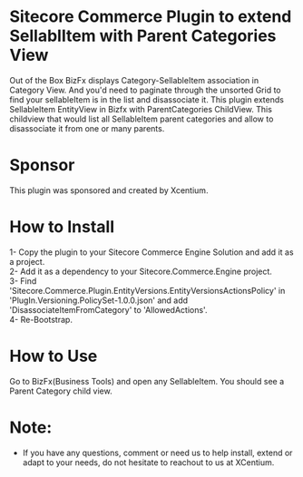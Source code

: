 Sitecore Commerce Plugin to extend SellablItem with Parent Categories View
======================================

Out of the Box BizFx displays Category-SellableItem association in Category View. 
And you'd need to paginate through the unsorted Grid to find your sellableItem is in the list and disassociate it.
This plugin extends SellableItem EntityView in Bizfx with ParentCategories ChildView.
This childview that would list all SellableItem parent categories and allow to disassociate it from one or many parents.

Sponsor
=======
This plugin was sponsored and created by Xcentium.


How to Install
==============

1-	Copy the plugin to your Sitecore Commerce Engine Solution and add it as a project.  
2-	Add it as a dependency to your Sitecore.Commerce.Engine project.  
3-  Find 'Sitecore.Commerce.Plugin.EntityVersions.EntityVersionsActionsPolicy' in 'PlugIn.Versioning.PolicySet-1.0.0.json' and add      'DisassociateItemFromCategory' to 'AllowedActions'.  
4-  Re-Bootstrap.

How to Use
==============
Go to BizFx(Business Tools) and open any SellableItem. 
You should see a Parent Category child view.

Note:
=====

- If you have any questions, comment or need us to help install, extend or adapt to your needs, do not hesitate to reachout to us at XCentium.
